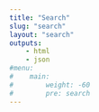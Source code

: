 ```yaml
---
title: "Search"
slug: "search"
layout: "search"
outputs:
    - html
    - json
#menu:
#    main:
#        weight: -60
#        pre: search
---
```

